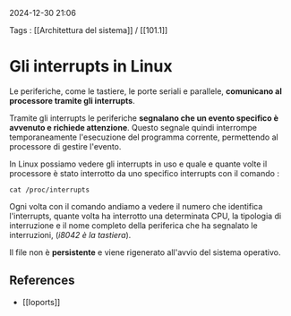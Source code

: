 2024-12-30 21:06

Tags : [[Architettura del sistema]] / [[101.1]]

# Gli interrupts in Linux

Le periferiche, come le tastiere, le porte seriali e parallele, **comunicano al processore tramite gli interrupts**.

Tramite gli interrupts le periferiche **segnalano che un evento specifico è avvenuto e richiede attenzione**. Questo segnale quindi interrompe temporaneamente l'esecuzione del programma corrente, permettendo al processore di gestire l'evento.

In Linux possiamo vedere gli interrupts in uso e quale e quante volte il processore è stato interrotto da uno specifico interrupts con il comando : 

```shell
cat /proc/interrupts
```

Ogni volta con il comando andiamo a vedere il numero che identifica l'interrupts, quante volta ha interrotto una determinata CPU, la tipologia di interruzione e il nome completo della periferica che ha segnalato le interruzioni, (*i8042 è la tastiera*).

Il file non è **persistente** e viene rigenerato all'avvio del sistema operativo.
## References

- [[Ioports]]